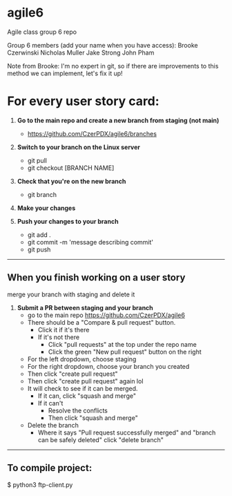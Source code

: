 # agile6
Agile class group 6 repo

Group 6 members (add your name when you have access):
Brooke Czerwinski
Nicholas Muller
Jake Strong
John Pham

Note from Brooke: I'm no expert in git, so if there are improvements to this method we can implement, let's fix it up!


# For every user story card:

1. **Go to the main repo and create a new branch from staging (not main)**<br>
    - https://github.com/CzerPDX/agile6/branches

2. **Switch to your branch on the Linux server**
    - git pull
    - git checkout [BRANCH NAME]

3. **Check that you're on the new branch**
    - git branch

4. **Make your changes**

5. **Push your changes to your branch**
    - git add .
    - git commit -m 'message describing commit'
    - git push

<hr>

## When you finish working on a user story
merge your branch with staging and delete it

1. **Submit a PR between staging and your branch**
    - go to the main repo https://github.com/CzerPDX/agile6
    - There should be a "Compare & pull request" button. 
      - Click it if it's there
      - If it's not there
        - Click "pull requests" at the top under the repo name
        - Click the green "New pull request" button on the right
    - For the left dropdown, choose staging
    - For the right dropdown, choose your branch you created
    - Then click "create pull request"
    - Then click "create pull request" again lol
    - It will check to see if it can be merged.
      - If it can, click "squash and merge"
      - If it can't
        - Resolve the conflicts
        - Then click "squash and merge"
    - Delete the branch
      - Where it says "Pull request successfully merged" and "branch can be safely deleted" click "delete branch"
      

<hr>

## To compile project:
$ python3 ftp-client.py